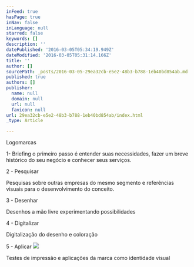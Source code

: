 ```yaml
---
inFeed: true
hasPage: true
inNav: false
inLanguage: null
starred: false
keywords: []
description: ''
datePublished: '2016-03-05T05:34:19.949Z'
dateModified: '2016-03-05T05:31:14.166Z'
title: ''
author: []
sourcePath: _posts/2016-03-05-29ea32cb-e5e2-48b3-b788-1eb40bd854ab.md
published: true
authors: []
publisher:
  name: null
  domain: null
  url: null
  favicon: null
url: 29ea32cb-e5e2-48b3-b788-1eb40bd854ab/index.html
_type: Article

---
```

Logomarcas 

1- Briefing o primeiro passo é entender suas necessidades, fazer um breve histórico do seu negócio e conhecer seus serviços.

2 - Pesquisar

Pesquisas sobre outras empresas do mesmo segmento e referências visuais para o desenvolvimento do conceito.

3 - Desenhar

Desenhos a mão livre experimentando possibilidades

4 - Digitalizar

Digitalização do desenho e coloração

5 - Aplicar
![](https://the-grid-user-content.s3-us-west-2.amazonaws.com/dd9d4634-ea4f-40f8-8f65-7e0618f049e1.jpg)

Testes de impressão e aplicações da marca como identidade visual